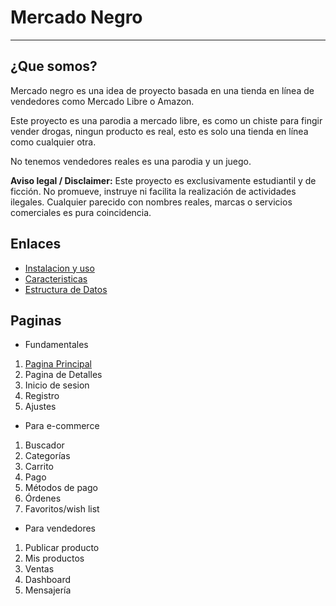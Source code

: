 # Mercado Negro

---
## ¿Que somos?
Mercado negro es una idea de proyecto basada en una tienda en línea 
de vendedores como Mercado Libre o Amazon.

Este proyecto es una parodia a mercado libre, es como un chiste para
fingir vender drogas, ningun producto es real, esto es solo una 
tienda en línea como cualquier otra.

No tenemos vendedores reales es una parodia y un juego.

**Aviso legal / Disclaimer:** Este proyecto es exclusivamente estudiantil y de ficción. No promueve,
instruye ni facilita la realización de actividades ilegales. Cualquier
parecido con nombres reales, marcas o servicios comerciales es pura
coincidencia.

## Enlaces 
- [Instalacion y uso](Instalacion.md)
- [Caracteristicas](Caracteristicas.md)
- [Estructura de Datos](EstructuraDeDatos.md)

## Paginas
- Fundamentales
1. [Pagina Principal](Caracteristicas.md#1-pagina-principal) 
2. Pagina de Detalles
3. Inicio de sesion
4. Registro
5. Ajustes

- Para e-commerce
1. Buscador
2. Categorías
3. Carrito
4. Pago
5. Métodos de pago
6. Órdenes
7. Favoritos/wish list

- Para vendedores
1. Publicar producto
2. Mis productos
3. Ventas
4. Dashboard
5. Mensajería
